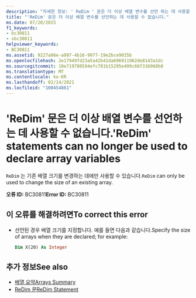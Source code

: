 ```yaml
---
description: "자세한 정보: ' ReDim ' 문은 더 이상 배열 변수를 선언 하는 데 사용할 수 없습니다."
title: "'ReDim' 문은 더 이상 배열 변수를 선언하는 데 사용할 수 없습니다."
ms.date: 07/20/2015
f1_keywords:
- bc30811
- vbc30811
helpviewer_keywords:
- BC30811
ms.assetid: 9227a06e-a997-4b16-9977-19e2bce9035b
ms.openlocfilehash: 2e17949fd23a5a42b41da696911962de8143a1dc
ms.sourcegitcommit: 10e719780594efc781b15295e499c66f316068b8
ms.translationtype: MT
ms.contentlocale: ko-KR
ms.lasthandoff: 02/14/2021
ms.locfileid: "100454861"
---
```

# <a name="redim-statements-can-no-longer-be-used-to-declare-array-variables"></a><span data-ttu-id="4fd87-103">'ReDim' 문은 더 이상 배열 변수를 선언하는 데 사용할 수 없습니다.</span><span class="sxs-lookup"><span data-stu-id="4fd87-103">'ReDim' statements can no longer be used to declare array variables</span></span>

<span data-ttu-id="4fd87-104">`ReDim` 는 기존 배열 크기를 변경하는 데에만 사용할 수 있습니다.</span><span class="sxs-lookup"><span data-stu-id="4fd87-104">`ReDim` can only be used to change the size of an existing array.</span></span>

<span data-ttu-id="4fd87-105">**오류 ID:** BC30811</span><span class="sxs-lookup"><span data-stu-id="4fd87-105">**Error ID:** BC30811</span></span>

## <a name="to-correct-this-error"></a><span data-ttu-id="4fd87-106">이 오류를 해결하려면</span><span class="sxs-lookup"><span data-stu-id="4fd87-106">To correct this error</span></span>

- <span data-ttu-id="4fd87-107">선언된 경우 배열 크기를 지정합니다. 예를 들면 다음과 같습니다.</span><span class="sxs-lookup"><span data-stu-id="4fd87-107">Specify the size of arrays when they are declared; for example:</span></span>

  ```vb
  Dim X(20) As Integer
  ```

## <a name="see-also"></a><span data-ttu-id="4fd87-108">추가 정보</span><span class="sxs-lookup"><span data-stu-id="4fd87-108">See also</span></span>

- [<span data-ttu-id="4fd87-109">배열 요약</span><span class="sxs-lookup"><span data-stu-id="4fd87-109">Arrays Summary</span></span>](../language-reference/keywords/arrays-summary.md)
- [<span data-ttu-id="4fd87-110">ReDim 문</span><span class="sxs-lookup"><span data-stu-id="4fd87-110">ReDim Statement</span></span>](../language-reference/statements/redim-statement.md)

